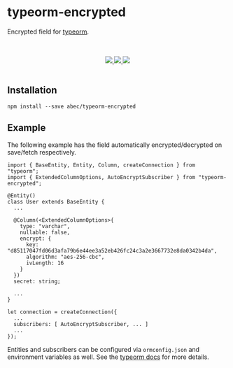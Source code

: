 
# typeorm-encrypted

Encrypted field for [typeorm](http://typeorm.io).

<div align="center">
  <br />
  <br />
  <a href="https://circleci.com/gh/abec/typeorm-encrypted/tree/master">
    <img src="https://circleci.com/gh/abec/typeorm-encrypted/tree/master.svg?style=shield&circle-token=:circle-token">
  </a>
  <a href="https://badge.fury.io/js/typeorm-encrypted">
    <img src="https://badge.fury.io/js/typeorm-encrypted.svg">
  </a>
  <a href="https://david-dm.org/abec/typeorm-encrypted">
    <img src="https://david-dm.org/abec/typeorm-encrypted.svg">
  </a>
  <br />
  <br />
</div>

## Installation

```
npm install --save abec/typeorm-encrypted
```

## Example

The following example has the field automatically encrypted/decrypted on save/fetch respectively.

```
import { BaseEntity, Entity, Column, createConnection } from "typeorm";
import { ExtendedColumnOptions, AutoEncryptSubscriber } from "typeorm-encrypted";

@Entity()
class User extends BaseEntity {
  ...

  @Column(<ExtendedColumnOptions>{
    type: "varchar",
    nullable: false,
    encrypt: {
      key: "d85117047fd06d3afa79b6e44ee3a52eb426fc24c3a2e3667732e8da0342b4da",
      algorithm: "aes-256-cbc",
      ivLength: 16
    }
  })
  secret: string;

  ...
}

let connection = createConnection({
  ...
  subscribers: [ AutoEncryptSubscriber, ... ]
  ...
});

```

Entities and subscribers can be configured via `ormconfig.json` and environment variables as well. See the [typeorm docs](http://typeorm.io/#/using-ormconfig) for more details.
